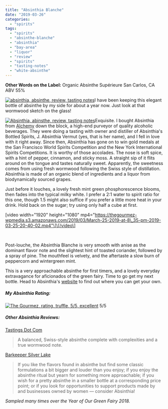 ```yaml
---
title: "Absinthia Blanche"
date: "2019-03-26"
categories:
  - "spirits"
tags:
  - "spirits"
  - "absinthe-blanche"
  - "absinthia"
  - "bay-area"
  - "liquor"
  - "review"
  - "spirits"
  - "tasting-notes"
  - "white-absinthe"
---
```


**Other Words on the Label:**
Organic Absinthe Supérieure
San Carlos, CA
ABV 55%

[![absinthia, absinthe, review, tasting notes](https://thegourmez-wpmedia.s3.amazonaws.com/2019/03/Absinthia-4-351x500.jpg)](https://thegourmez-wpmedia.s3.amazonaws.com/2019/03/Absinthia-4.jpg)I have been keeping this elegant bottle of absinthe by my side for about a year now. Just look at that wormwood sketch on the glass!

[![Absinthia, abinsthe, review, tasting notes](https://thegourmez-wpmedia.s3.amazonaws.com/2019/03/Absinthia-3-286x500.jpg)](https://thegourmez-wpmedia.s3.amazonaws.com/2019/03/Absinthia-3.jpg)Exquisite. I bought Absinthia from [Alchemy](https://www.alchemybottleshop.com/) down the block, a high-end purveyor of quality alcoholic beverages. They were doing a tasting with owner and distiller of Absinthia's Bottled Spirits, J. Absinthia Vermut (yes, that is her name), and I fell in love with it right away. Since then, Absinthia has gone on to win gold medals at the San Francisco World Spirits Competition and the New York International Spirits Competitions. It is worthy of those accolades. The nose is soft spice, with a hint of pepper, cinnamon, and sticky moss. A straight sip of it flits around on the tongue and tastes naturally sweet. Apparently, the sweetness comes from using fresh wormwood following the Swiss style of distillation. Absinthia is made of an organic blend of ingredients and a liquor from biodynamically sourced grapes.

Just before it louches, a lovely fresh mint green phosphorescence blooms, then fades into the typical milky white. I prefer a 2:1 water to spirit ratio for this one, though 1.5 might also suffice if you prefer a little more heat in your drink. Hold back on the sugar; try using only half a cube at first.

\[video width="1920" height="1080" mp4="https://thegourmez-wpmedia.s3.amazonaws.com/2019/03/March-25-2019-at-8\_35-pm-2019-03-25-20-40-02.mp4"\]\[/video\]

 

Post-louche, the Absinthia Blanche is very smooth with anise as the dominant flavor note and the slightest hint of toasted coriander, followed by a spray of pine. The mouthfeel is velvety, and the aftertaste a slow burn of peppercorn and wintergreen mint.

This is a very approachable absinthe for first timers, and a lovely everyday extravagance for aficionados of the green fairy. Time to go get my next bottle. Head to Absinthia's [website](https://www.absinthia.com/) to find out where you can get your own.

##### My Absinthia Rating:




<div class="caption">

[![The Gourmez, rating, truffle, 5/5, excellent](https://thegourmez-wpmedia.s3.amazonaws.com/2015/01/rating_truffle1.gif)](https://thegourmez-wpmedia.s3.amazonaws.com/2015/01/rating_truffle1.gif) 5/5</div>


##### Other Absinthia Reviews:

[Tastings Dot Com](http://www.tastings.com/Spirits-Review/Absinthia-Organic-Absinthe-Superieure-USA-110-Proof-375-ml-10-01-2018.aspx)

> A balanced, Swiss-style absinthe complete with complexities and a true wormwood note.

[Barkeeper Silver Lake](https://www.absinthia.com/la-reviews-and-edwardian-ball/)

> If you like the flavors found in absinthe but find some classic formulations a bit bigger and louder than you enjoy; if you enjoy the absinthe ritual but yearn for something more approachable; if you wish for a pretty absinthe in a smaller bottle at a corresponding price point; or if you look for opportunities to support products made by and businesses owned by women — consider Absinthia!

_Sampled many times over the Year of Our Green Fairy 2018._
